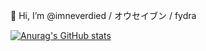 👋 Hi, I’m @imneverdied / オウセイブン / fydra

[![Anurag's GitHub stats](https://github-readme-stats.vercel.app/api?username=imneverdied)](https://github.com/anuraghazra/github-readme-stats)
